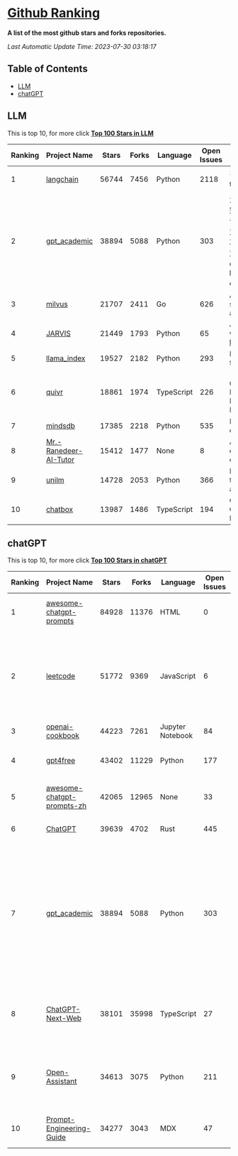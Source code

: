 [Github Ranking](./README.md)
==========

**A list of the most github stars and forks repositories.**

*Last Automatic Update Time: 2023-07-30 03:18:17*

## Table of Contents
 * [LLM](#LLM)
 * [chatGPT](#chatGPT)

## LLM

This is top 10, for more click **[Top 100 Stars in LLM](Top100/LLM.md)**

| Ranking | Project Name | Stars | Forks | Language | Open Issues | Description | Last Commit |
| ------- | ------------ | ----- | ----- | -------- | ----------- | ----------- | ----------- |
| 1 | [langchain](https://github.com/langchain-ai/langchain) | 56744 | 7456 | Python | 2118 | ⚡ Building applications with LLMs through composability ⚡ | 2023-07-30T02:30:59Z |
| 2 | [gpt_academic](https://github.com/binary-husky/gpt_academic) | 38894 | 5088 | Python | 303 | 为ChatGPT/GLM提供图形交互界面，特别优化论文阅读/润色/写作体验，模块化设计，支持自定义快捷按钮&函数插件，支持Python和C++等项目剖析&自译解功能，PDF/LaTex论文翻译&总结功能，支持并行问询多种LLM模型，支持清华chatglm2等本地模型。兼容复旦MOSS, llama, rwkv, newbing, claude, claude2等 | 2023-07-28T13:10:31Z |
| 3 | [milvus](https://github.com/milvus-io/milvus) | 21707 | 2411 | Go | 626 | A cloud-native vector database, storage for next generation AI applications | 2023-07-30T03:01:12Z |
| 4 | [JARVIS](https://github.com/microsoft/JARVIS) | 21449 | 1793 | Python | 65 | JARVIS, a system to connect LLMs with ML community. Paper: https://arxiv.org/pdf/2303.17580.pdf | 2023-07-28T09:59:24Z |
| 5 | [llama_index](https://github.com/jerryjliu/llama_index) | 19527 | 2182 | Python | 293 | LlamaIndex (GPT Index) is a data framework for your LLM applications | 2023-07-30T01:53:38Z |
| 6 | [quivr](https://github.com/StanGirard/quivr) | 18861 | 1974 | TypeScript | 226 | 🧠 Dump all your files and chat with it using your Generative AI Second Brain using LLMs ( GPT 3.5/4, Private, Anthropic, VertexAI ) & Embeddings 🧠  | 2023-07-27T19:56:31Z |
| 7 | [mindsdb](https://github.com/mindsdb/mindsdb) | 17385 | 2218 | Python | 535 | MindsDB connects AI models to databases and applications. | 2023-07-30T02:20:27Z |
| 8 | [Mr.-Ranedeer-AI-Tutor](https://github.com/JushBJJ/Mr.-Ranedeer-AI-Tutor) | 15412 | 1477 | None | 8 | A GPT-4 AI Tutor Prompt for customizable personalized learning experiences. | 2023-07-15T10:58:29Z |
| 9 | [unilm](https://github.com/microsoft/unilm) | 14728 | 2053 | Python | 366 | Large-scale Self-supervised Pre-training Across Tasks, Languages, and Modalities | 2023-07-28T03:12:01Z |
| 10 | [chatbox](https://github.com/Bin-Huang/chatbox) | 13987 | 1486 | TypeScript | 194 | Chatbox is a desktop app for GPT/LLM that supports Windows, Mac, Linux & Web Online | 2023-07-29T14:00:00Z |


## chatGPT

This is top 10, for more click **[Top 100 Stars in chatGPT](Top100/chatGPT.md)**

| Ranking | Project Name | Stars | Forks | Language | Open Issues | Description | Last Commit |
| ------- | ------------ | ----- | ----- | -------- | ----------- | ----------- | ----------- |
| 1 | [awesome-chatgpt-prompts](https://github.com/f/awesome-chatgpt-prompts) | 84928 | 11376 | HTML | 0 | This repo includes ChatGPT prompt curation to use ChatGPT better. | 2023-07-27T18:17:17Z |
| 2 | [leetcode](https://github.com/azl397985856/leetcode) | 51772 | 9369 | JavaScript | 6 | 推荐免费ChatGPT网站：www.lintcode.com/chat-gpt?utm_source=tf-github-lucifer  LeetCode Solutions: A Record of My Problem Solving Journey.( leetcode题解，记录自己的leetcode解题之路。) | 2023-07-23T06:47:14Z |
| 3 | [openai-cookbook](https://github.com/openai/openai-cookbook) | 44223 | 7261 | Jupyter Notebook | 84 | Examples and guides for using the OpenAI API | 2023-07-29T23:17:32Z |
| 4 | [gpt4free](https://github.com/xtekky/gpt4free) | 43402 | 11229 | Python | 177 | The official gpt4free repository \| various collection of powerful language models | 2023-07-27T12:08:46Z |
| 5 | [awesome-chatgpt-prompts-zh](https://github.com/PlexPt/awesome-chatgpt-prompts-zh) | 42065 | 12965 | None | 33 | ChatGPT 中文调教指南。各种场景使用指南。学习怎么让它听你的话。 | 2023-07-28T12:40:00Z |
| 6 | [ChatGPT](https://github.com/lencx/ChatGPT) | 39639 | 4702 | Rust | 445 | 🔮 ChatGPT Desktop Application (Mac, Windows and Linux) | 2023-07-29T15:24:05Z |
| 7 | [gpt_academic](https://github.com/binary-husky/gpt_academic) | 38894 | 5088 | Python | 303 | 为ChatGPT/GLM提供图形交互界面，特别优化论文阅读/润色/写作体验，模块化设计，支持自定义快捷按钮&函数插件，支持Python和C++等项目剖析&自译解功能，PDF/LaTex论文翻译&总结功能，支持并行问询多种LLM模型，支持清华chatglm2等本地模型。兼容复旦MOSS, llama, rwkv, newbing, claude, claude2等 | 2023-07-28T13:10:31Z |
| 8 | [ChatGPT-Next-Web](https://github.com/Yidadaa/ChatGPT-Next-Web) | 38101 | 35998 | TypeScript | 27 | A well-designed cross-platform ChatGPT UI (Web / PWA / Linux / Win / MacOS). 一键拥有你自己的跨平台 ChatGPT 应用。 | 2023-07-29T14:00:50Z |
| 9 | [Open-Assistant](https://github.com/LAION-AI/Open-Assistant) | 34613 | 3075 | Python | 211 | OpenAssistant is a chat-based assistant that understands tasks, can interact with third-party systems, and retrieve information dynamically to do so. | 2023-07-29T17:30:03Z |
| 10 | [Prompt-Engineering-Guide](https://github.com/dair-ai/Prompt-Engineering-Guide) | 34277 | 3043 | MDX | 47 | 🐙 Guides, papers, lecture, notebooks and resources for prompt engineering | 2023-07-28T04:33:57Z |

